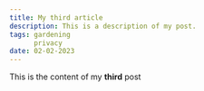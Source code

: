 ```yaml
---
title: My third article
description: This is a description of my post.
tags: gardening
      privacy
date: 02-02-2023
---
```

This is the content of my **third** post
